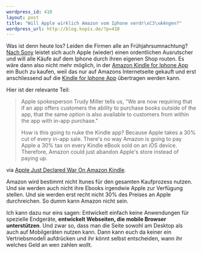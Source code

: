 ```yaml
--- 
wordpress_id: 410
layout: post
title: "Will Apple wirklich Amazon vom Iphone verdr\xC3\xA4ngen?"
wordpress_url: http://blog.kopis.de/?p=410
---
```

Was ist denn heute los? Leiden die Firmen alle an Frühjahrsumnachtung? <a href="http://blog.kopis.de/2011/02/01/sony-installiert-eine-backdoor-in-die-ps3/">Nach Sony</a> leistet sich auch Apple (wieder) einen ordentlichen Ausrutscher und will alle Käufe auf dem Iphone durch ihren eigenen Shop routen. Es wäre dann also nicht mehr möglich, in der <a href="http://www.amazon.com/gp/feature.html/ref=kcp_iphone_mkt_lnd?docId=1000301301">Amazon Kindle for Iphone App</a> ein Buch zu kaufen, weil das nur auf Amazons Internetseite gekauft und erst anschliessend auf die <a href="http://www.amazon.com/gp/feature.html/ref=kcp_iphone_mkt_lnd?docId=1000301301">Kindle for Iphone App</a> übertragen werden kann.

Hier ist der relevante Teil:
<blockquote>Apple spokesperson Trudy Miller tells us, "We are now requiring that if an app offers customers the ability to purchase books outside of the app, that the same option is also available to customers from within the app with in-app purchase."

How is this going to nuke the Kindle app? Because Apple takes a 30% cut of every in-app sale. There's no way Amazon is going to pay Apple a 30% tax on every Kindle eBook sold on an iOS device. Therefore, Amazon could just abandon Apple's store instead of paying up.</blockquote>
via <a href="http://www.businessinsider.com/apple-kindle-2011-2?utm_source=twitterfeed&amp;utm_medium=twitter">Apple Just Declared War On Amazon Kindle</a>.

Amazon wird bestimmt nicht Itunes für den gesamten Kaufprozess nutzen. Und sie werden auch nicht ihre Ebooks irgendwie Apple zur Verfügung stellen. Und sie werden erst recht nicht 30% des Preises an Apple durchreichen. So dumm kann Amazon nicht sein.

Ich kann dazu nur eins sagen: Entwickelt einfach keine Anwendungen für spezielle Endgeräte, <strong>entwickelt Webseiten, die mobile Browser unterstützen</strong>. Und zwar so, dass man die Seite sowohl am Desktop als auch auf Mobilgeräten nutzen kann. Dann kann euch da keiner ein Vertriebsmodell aufdrücken und ihr könnt selbst entscheiden, wann ihr welches Geld an wen zahlen wollt.
